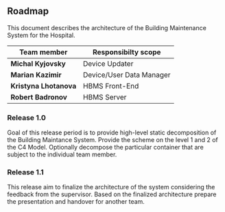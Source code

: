 ## Roadmap

This document describes the architecture of the Building Maintenance System for the Hospital.


| Team member | Responsibilty scope |
|-------------|-------------------- |
| **Michal Kyjovsky** | Device Updater | 
| **Marian Kazimir** | Device/User Data Manager |
| **Kristyna Lhotanova** | HBMS Front-End |
| **Robert Badronov** | HBMS Server |



### Release 1.0

Goal of this release period is to provide high-level static decomposition of the Building Maintance System. Provide the scheme on the level 1 and 2 of the C4 Model. Optionally decompose the particular container that are subject to the individual team member.


### Release 1.1

This release aim to finalize the architecture of the system considering the feedback from the supervisor. Based on the finalized architecture prepare the presentation and handover for another team. 